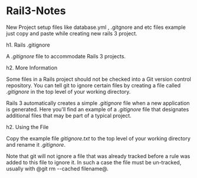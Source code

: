 Rail3-Notes
===========

New Project setup files like database.yml , .gitgnore and etc files example just copy and paste while creating new rails 3 project.


h1. Rails .gitignore

A *.gitignore* file to accommodate Rails 3 projects.

h2. More Information

Some files in a Rails project should not be checked into a Git version control repository. You can tell git to ignore certain files by creating a file called *.gitignore* in the top level of your working directory.

Rails 3 automatically creates a simple *.gitignore* file when a new application is generated. Here you'll find an example of a *.gitignore* file that designates additional files that may be part of a typical project.

h2. Using the File

Copy the example file *gitignore.txt* to the top level of your working directory and rename it *.gitignore*.

Note that git will not ignore a file that was already tracked before a rule was added to this file to ignore it. In such a case the file must be un-tracked, usually with @git rm --cached filename@.
